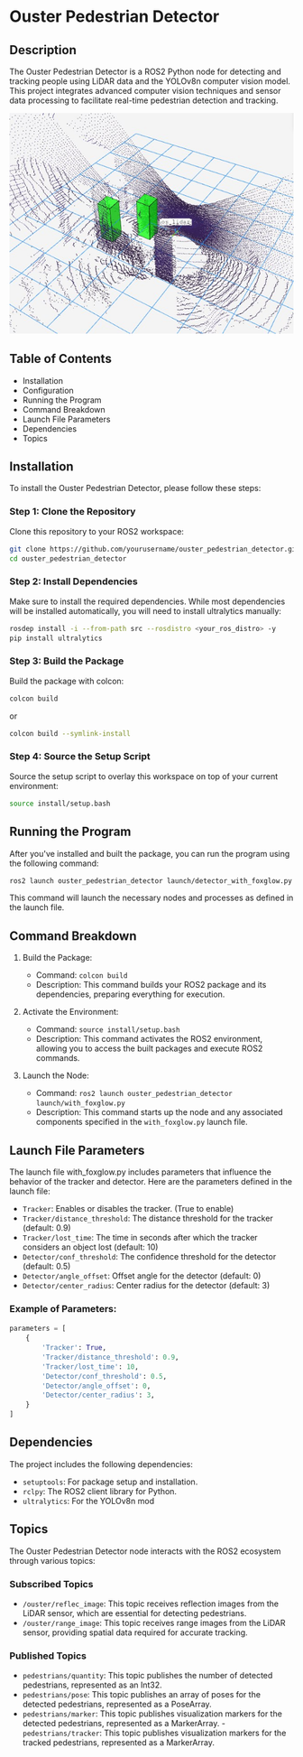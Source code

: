 # Ouster Pedestrian Detector

## Description

The Ouster Pedestrian Detector is a ROS2 Python node for detecting and tracking people using LiDAR data and the YOLOv8n computer vision model. This project integrates advanced computer vision techniques and sensor data processing to facilitate real-time pedestrian detection and tracking.

![image](images/image.jpg)

## Table of Contents

- Installation
- Configuration
- Running the Program
- Command Breakdown
- Launch File Parameters
- Dependencies
- Topics

## Installation

To install the Ouster Pedestrian Detector, please follow these steps:

### Step 1: Clone the Repository

Clone this repository to your ROS2 workspace:
``` bash
git clone https://github.com/yourusername/ouster_pedestrian_detector.git
cd ouster_pedestrian_detector
```

### Step 2: Install Dependencies

Make sure to install the required dependencies. While most dependencies will be installed automatically, you will need to install ultralytics manually:
``` bash
rosdep install -i --from-path src --rosdistro <your_ros_distro> -y
pip install ultralytics
```

### Step 3: Build the Package

Build the package with colcon:
``` bash
colcon build
```
or
``` bash
colcon build --symlink-install
```

### Step 4: Source the Setup Script

Source the setup script to overlay this workspace on top of your current environment:
``` bash
source install/setup.bash
```

## Running the Program

After you've installed and built the package, you can run the program using the following command:
``` bash
ros2 launch ouster_pedestrian_detector launch/detector_with_foxglow.py
```

This command will launch the necessary nodes and processes as defined in the launch file.

## Command Breakdown

1. Build the Package:
   - Command: ```colcon build```
   - Description: This command builds your ROS2 package and its dependencies, preparing everything for execution.

2. Activate the Environment:
   - Command: ```source install/setup.bash```
   - Description: This command activates the ROS2 environment, allowing you to access the built packages and execute ROS2 commands.

3. Launch the Node:
   - Command: ```ros2 launch ouster_pedestrian_detector launch/with_foxglow.py```
   - Description: This command starts up the node and any associated components specified in the ```with_foxglow.py``` launch file.

## Launch File Parameters

The launch file with_foxglow.py includes parameters that influence the behavior of the tracker and detector. Here are the parameters defined in the launch file:

- ```Tracker```: Enables or disables the tracker. (True to enable)
- ```Tracker/distance_threshold```: The distance threshold for the tracker (default: 0.9)
- ```Tracker/lost_time```: The time in seconds after which the tracker considers an object lost (default: 10)
- ```Detector/conf_threshold```: The confidence threshold for the detector (default: 0.5)
- ```Detector/angle_offset```: Offset angle for the detector (default: 0)
- ```Detector/center_radius```: Center radius for the detector (default: 3)

### Example of Parameters:
``` python
parameters = [
    {
        'Tracker': True,
        'Tracker/distance_threshold': 0.9,
        'Tracker/lost_time': 10,
        'Detector/conf_threshold': 0.5,
        'Detector/angle_offset': 0,
        'Detector/center_radius': 3,
    }
]
```

## Dependencies

The project includes the following dependencies:

- ```setuptools```: For package setup and installation.
- ```rclpy```: The ROS2 client library for Python.
- ```ultralytics```: For the YOLOv8n mod

## Topics

The Ouster Pedestrian Detector node interacts with the ROS2 ecosystem through various topics:

### Subscribed Topics
- ```/ouster/reflec_image```: This topic receives reflection images from the LiDAR sensor, which are essential for detecting pedestrians.
- ```/ouster/range_image```: This topic receives range images from the LiDAR sensor, providing spatial data required for accurate tracking.

### Published Topics
- ```pedestrians/quantity```: This topic publishes the number of detected pedestrians, represented as an Int32.
- ```pedestrians/pose```: This topic publishes an array of poses for the detected pedestrians, represented as a PoseArray.
- ```pedestrians/marker```: This topic publishes visualization markers for the detected pedestrians, represented as a MarkerArray.
-```pedestrians/tracker```: This topic publishes visualization markers for the tracked pedestrians, represented as a MarkerArray.
